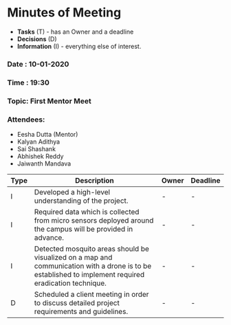 # Minutes of Meeting

* **Tasks** (T) - has an Owner and a deadline
* **Decisions** (D)
* **Information** (I) - everything else of interest.
 
### Date : 10-01-2020
### Time : 19:30
### Topic: First Mentor Meet
### Attendees: 
* Eesha Dutta (Mentor)
* Kalyan Adithya
* Sai Shashank
* Abhishek Reddy
* Jaiwanth Mandava 

Type | Description | Owner | Deadline
---- | ---- | ---- | ----
I | Developed a high-level understanding of the project. | - | -
I | Required data which is collected from micro sensors deployed around the campus will be provided in advance. | - | -
I | Detected mosquito areas should be visualized on a map and communication with a drone is to be established to implement required eradication technique. | - | -
D | Scheduled a client meeting in order to discuss detailed project requirements and guidelines. | - | -
